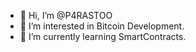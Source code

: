 - 👋 Hi, I’m @P4RASTOO
- 👀 I’m interested in Bitcoin Development.
- 🌱 I’m currently learning SmartContracts.

<!---
P4RASTOO/P4RASTOO is a ✨ special ✨ repository because its `README.md` (this file) appears on your GitHub profile.
You can click the Preview link to take a look at your changes.
--->
